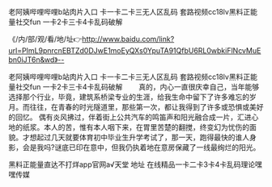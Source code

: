 老阿姨哔哩哔哩b站肉片入口
卡一卡二卡三无人区乱码
套路视频cc18lv黑料正能量社交fun
一卡2卡三卡4卡乱码破解


《/内/部/观/看/地/址👉http://www.baidu.com/link?url=PImL9pnrcnEBTZd0DJwE1moEyQXs0YpuTA91QfbU6RL0wbkiFlNcvMuEbn0iJT6n&wd》--

老阿姨哔哩哔哩b站肉片入口
卡一卡二卡三无人区乱码
套路视频cc18lv黑料正能量社交fun
一卡2卡三卡4卡乱码破解
　　真的，内心一直很庆幸自己，当年能够选择那个行业，毕竟，建筑系桥梁专业的生涯，给我生命中留下了许多难忘的岁月。而往往，在青春的时光隧道里，那些第一次，都让我得到了许多或恐惧或美好的回忆。
偶有炎风拂过，伴着街上公共汽车的鸣笛声和阳光融合成一片，汇进心地的纸浆。本人的苦，惟有本人咽下来，在胃里苦楚的翻搅，终变幻为忧伤的面貌。才想起过几天就要体育初中毕业生升学考试了，那一天，跑得最快的谁人身影，会是我吗?谜底已印在意中，但我仍执着地在意房保藏了一线最绚烂的阳光。





黑料正能量直达不打烊app官网а√天堂 地址 在线精品一卡二卡3卡4卡乱码理论嘿嘿传媒
